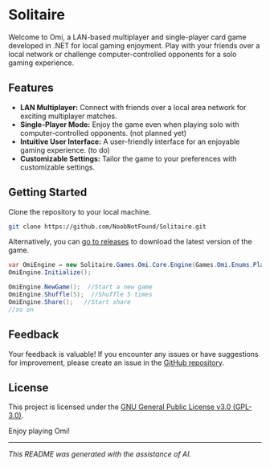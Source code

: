 # Solitaire

Welcome to Omi, a LAN-based multiplayer and single-player card game developed in .NET for local gaming enjoyment. Play with your friends over a local network or challenge computer-controlled opponents for a solo gaming experience.

## Features

- **LAN Multiplayer:** Connect with friends over a local area network for exciting multiplayer matches.
- **Single-Player Mode:** Enjoy the game even when playing solo with computer-controlled opponents. (not planned yet)
- **Intuitive User Interface:** A user-friendly interface for an enjoyable gaming experience. (to do)
- **Customizable Settings:** Tailor the game to your preferences with customizable settings.

## Getting Started

Clone the repository to your local machine.
   ```bash
   git clone https://github.com/NoobNotFound/Solitaire.git
   ```

Alternatively, you can [go to releases](https://github.com/NoobNotFound/Solitaire/releases) to download the latest version of the game.

```C#
var OmiEngine = new Solitaire.Games.Omi.Core.Engine(Games.Omi.Enums.Players.Four);
OmiEngine.Initialize();

OmiEngine.NewGame();  //Start a new game
OmiEngine.Shuffle(5);  //Shuffle 5 times
OmiEngine.Share();   //Start share
//so on
```

## Feedback

Your feedback is valuable! If you encounter any issues or have suggestions for improvement, please create an issue in the [GitHub repository](https://github.com/NoobNotFound/Solitaire/issues).

## License

This project is licensed under the [GNU General Public License v3.0 (GPL-3.0)](LICENSE).

Enjoy playing Omi!


---

*This README was generated with the assistance of AI.*
